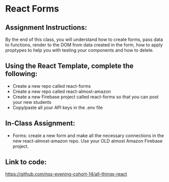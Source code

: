 # React Forms

## Assignment Instructions:

By the end of this class, you will understand how to create forms, pass data to functions, render to the DOM from data created in the form, how to apply proptypes to help you with testing your components and how to delete.

## Using the React Template, complete the following:

- Create a new repo called react-forms
- Create a new repo called react-almost-amazon
- Create a new Firebase project called react-forms so that you can post your new students
- Copy/paste all your API keys in the .env file

## In-Class Assignment:

- Forms: create a new form and make all the necessary connections in the new react-almost-amazon repo. Use your OLD almost Amazon Firebase project.

## Link to code: 

https://github.com/nss-evening-cohort-14/all-things-react

